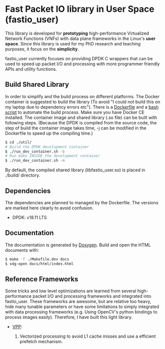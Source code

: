 # Fast Packet IO library in User Space (fastio_user) #

This library is developed for **prototyping** high-performance Virtualized Network Functions (VNFs) with data plane
frameworks in the Linux's **user space**. Since this library is used for my PhD research and teaching purposes, it focus
on the **simplicity**.

fastio_user currently focuses on providing DPDK C wrappers that can be used to speed up packet I/O and processing with
more programmer friendly APIs and utility functions.

## Build Shared Library ##

In order to simplify and the build process on different platforms. The Docker container is suggested to build the
library (To avoid "I could not build this on my laptop due to dependency errors etc"). There is a
[Dockerfile](./Dockerfile) and a [bash script](./util/run_dev_container.sh) to automate the build process. Make sure you
have Docker CE installed. The container image and shared library (.so file) can be built with following steps.  (Because
the DPDK is compiled from the source code, the step of build the container image takes time, -j can be modified in the
Dockerfile to speed up the compiling time.)

```bash
$ cd ./util/
# Build the DPDK development container
$ ./run_dev_container.sh -b
# Run make INSIDE the development container
$ ./run_dev_container.sh -m
```

By default, the compiled shared library (libfastio_user.so) is placed in ./build/ directory.

## Dependencies ##

The dependencies are planned to managed by the Dockerfile. The versions are marked here clearly to avoid confusion.

- DPDK: v18.11 LTS

## Documentation ##

The documentation is generated by [Doxygen](http://www.doxygen.nl/). Build and open the HTML documents with:

```bash
$ make -f ./Makefile.dev docs
$ xdg-open docs/html/index.html
```

## Reference Frameworks ##

Some tricks and low level optimizations are learned from several high-performance packet I/O and processing frameworks
and integrated into fastio_user. These frameworks are awesome, but are relative too heavy, hide many tunable parameters
or have some limitations to simply integrated with data processing frameworks (e.g. Using OpenCV's python bindings to
process images easily). Therefore, I have built this light library.

- [VPP](https://wiki.fd.io/view/VPP/What_is_VPP%3F):

    1. Vectorized processing to avoid L1 cache misses and use a efficient prefetch mechanism.
